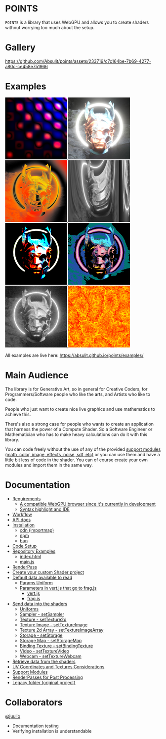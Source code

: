 # POINTS

`POINTS` is a library that uses WebGPU and allows you to create shaders without worrying too much about the setup.

# Gallery

https://github.com/Absulit/points/assets/233719/c7c164be-7b69-4277-a80c-ce458e751966


# Examples

<div>
    <a href="https://absulit.github.io/points/examples/index.html#base">
        <img src="./docs/assets/base_demo.png" alt="base demo image" width="200"/>
    </a>
    <a href="https://absulit.github.io/points/examples/index.html#bloom1">
        <img src="./docs/assets/bloom1.png" alt="image with bloom" width="200"/>
    </a>
    <a href="https://absulit.github.io/points/examples/index.html#imagetexture2">
        <img src="./docs/assets/imagetexture2.png" alt="image with effect" width="200"/>
    </a>
    <a href="https://absulit.github.io/points/examples/index.html#imagetexture3">
        <img src="./docs/assets/imagetexture3.png" alt="image with distortion" width="200"/>
    </a>
</div>
<div>
    <a href="https://absulit.github.io/points/examples/index.html#dithering1">
        <img src="./docs/assets/dithering1.png" alt="image with dithering effect 1" width="200"/>
    </a>
    <a href="https://absulit.github.io/points/examples/index.html#dithering2">
        <img src="./docs/assets/dithering2.png" alt="image with dithering effect 2" width="200"/>
    </a>
    <a href="https://absulit.github.io/points/examples/index.html#dithering3_1">
        <img src="./docs/assets/dithering3.png" alt="image with dithering effect 3" width="200"/>
    </a>
    <a href="https://absulit.github.io/points/examples/index.html#noise1">
        <img src="./docs/assets/noise1.png" alt="image with noise layered" width="200"/>
    </a>
</div>

All examples are live here: https://absulit.github.io/points/examples/

# Main Audience

The library is for Generative Art, so in general for Creative Coders, for Programmers/Software people who like the arts, and Artists who like to code.

People who just want to create nice live graphics and use mathematics to achieve this.

There's also a strong case for people who wants to create an application that harness the power of a Compute Shader. So a Software Engineer or Mathematician who has to make heavy calculations can do it with this library.

You can code freely without the use of any of the provided [support modules (math, color, image, effects, noise, sdf, etc)](#support-modules) or you can use them and have a little bit less of code in the shader. You can of course create your own modules and import them in the same way.



# Documentation

- [Requirements](docs/requirements.md)
    - [A compatible WebGPU browser since it's currently in development](docs/requirements.md#a-compatible-webgpu-browser-since-its-currently-in-development)
    - [Syntax highlight and IDE](docs/requirements.md#syntax-highlight-and-ide)
- [Workflow](docs/workflow.md)
- [API docs](https://absulit.github.io/points/apidocs/index.html)
- [Installation](docs/installation.md)
    - [cdn (importmap)](docs/installation.md#cdn-importmap-code-examples_tutorialcdn)
    - [npm](docs/installation.md#npm-code-examples_tutorialnpm)
    - [bun](docs/installation.md#bun-code-examples_tutorialbun)
- [Code Setup](docs/code_setup.md)
- [Repository Examples](docs/repository_examples.md)
    - [index.html](docs/repository_examples.md#indexhtml)
    - [main.js](docs/repository_examples.md#mainjs)
- [RenderPass](docs/renderpass.md)
- [Create your custom Shader project](docs/create_your_custom_shader_project.md)
- [Default data available to read](docs/default_data_to_read.md)
    - [Params Uniform](docs/default_data_to_read.md#params-uniform)
    - [Parameters in vert.js that go to frag.js](docs/default_data_to_read.md#parameters-in-vertjs-that-go-to-fragjs)
        - [vert.js](docs/default_data_to_read.md#vertjs)
        - [frag.js](docs/default_data_to_read.md#fragjs)
- [Send data into the shaders](docs/send_data_into_the_shaders.md)
    - [Uniforms](docs/send_data_into_the_shaders.md#uniforms---setuniform)
    - [Sampler - setSampler](docs/send_data_into_the_shaders.md#sampler---setsampler)
    - [Texture - setTexture2d](docs/send_data_into_the_shaders.md#texture---settexture2d)
    - [Texture Image - setTextureImage](docs/send_data_into_the_shaders.md#textureimage---settextureimage)
    - [Texture 2d Array - setTextureImageArray](docs/send_data_into_the_shaders.md#texture2darray---settextureimagearray)
    - [Storage - setStorage](docs/send_data_into_the_shaders.md#storage---setstorage)
    - [Storage Map - setStorageMap](docs/send_data_into_the_shaders.md#storagemap---setstoragemap)
    - [Binding Texture - setBindingTexture](docs/send_data_into_the_shaders.md#bindingtexture---setbindingtexture)
    - [Video - setTextureVideo](docs/send_data_into_the_shaders.md#video---settexturevideo)
    - [Webcam - setTextureWebcam](docs/send_data_into_the_shaders.md#webcam---settexturewebcam)
- [Retrieve data from the shaders](docs/retrieve_data_from_the_shaders.md)
- [UV Coordinates and Textures Considerations](docs/uv_coordinates_and_textures_considerations.md)
- [Support Modules](docs/support_modules.md)
- [RenderPasses for Post Processing](docs/render_passes_and_post_processing.md)
- [Legacy folder (original project)](docs/legacy_folder.md)

# Collaborators

[@juulio](https://github.com/juulio)
- Documentation testing
- Verifying installation is understandable
